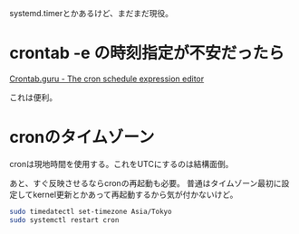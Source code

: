 systemd.timerとかあるけど、まだまだ現役。

# crontab -e の時刻指定が不安だったら

[Crontab.guru - The cron schedule expression editor](https://crontab.guru/)

これは便利。

# cronのタイムゾーン

cronは現地時間を使用する。これをUTCにするのは結構面倒。

あと、すぐ反映させるならcronの再起動も必要。
普通はタイムゾーン最初に設定してkernel更新とかあって再起動するから気が付かないけど。

```bash
sudo timedatectl set-timezone Asia/Tokyo
sudo systemctl restart cron
```
